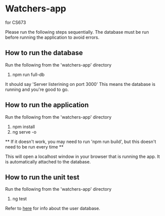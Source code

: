 # Watchers-app

for CS673

Please run the following steps sequentially. 
The database must be run before running the application to avoid errors.
## How to run the database 

Run the following from the 'watchers-app' directory
1. npm run full-db

It should say 'Server listerining on port 3000'
This means the database is running and you're good to go.

## How to run the application

Run the following from the 'watchers-app' directory 
1. npm install
2. ng serve -o

** If it doesn't work, you may need to run 'npm run build', but this doesn't need to be run every time **

This will open a localhost window in your browser that is running the app. 
It is automatically attached to the database.

## How to run the unit test

Run the following from the 'watchers-app' directory 
1. ng test

Refer to [here](user-data-design.md) for info about the user database.